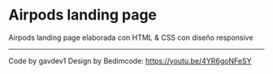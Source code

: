 # Airpods landing page

Airpods landing page elaborada con HTML & CSS con diseño responsive

---

Code by gavdev1
Design by Bedimcode: https://youtu.be/4YR6goNFeSY
